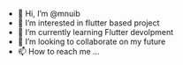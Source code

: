 - 👋 Hi, I’m @mnuib
- 👀 I’m interested in flutter based project
- 🌱 I’m currently learning Flutter devolpment
- 💞️ I’m looking to collaborate on my future
- 📫 How to reach me ...

<!---
mnuib/mnuib is a ✨ special ✨ repository because its `README.md` (this file) appears on your GitHub profile.
You can click the Preview link to take a look at your changes.
--->
